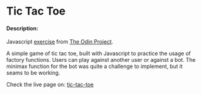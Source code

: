 # Tic Tac Toe
#### Description:

Javascript [exercise](https://www.theodinproject.com/lessons/node-path-javascript-tic-tac-toe) from [The Odin Project](https://www.theodinproject.com).

A simple game of tic tac toe, built with Javascript to practice the usage of factory functions. Users can play against another user or against a bot. The minimax function for the bot was quite a challenge to implement, but it seams to be working. 

Check the live page on: [tic-tac-toe](https://jumiranda5.github.io/tic-tac-toe/)